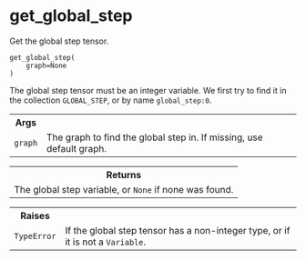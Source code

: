 # get_global_step







Get the global step tensor.

<pre><code>get_global_step(
    graph=None
)</code></pre>




The global step tensor must be an integer variable. We first try to find it
in the collection <code>GLOBAL_STEP</code>, or by name `global_step:0`.

<!-- Tabular view -->
<table>
<tr><th>Args</th></tr>

<tr>
<td>
<code>graph</code>
</td>
<td>
The graph to find the global step in. If missing, use default graph.
</td>
</tr>
</table>



<!-- Tabular view -->
<table>
<tr><th>Returns</th></tr>
<tr>
<td>
The global step variable, or <code>None</code> if none was found.
</td>
</tr>

</table>



<!-- Tabular view -->
<table>
<tr><th>Raises</th></tr>

<tr>
<td>
<code>TypeError</code>
</td>
<td>
If the global step tensor has a non-integer type, or if it is not
a <code>Variable</code>.
</td>
</tr>
</table>

